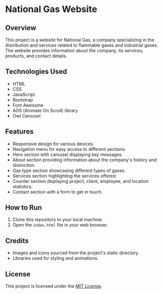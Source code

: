# National Gas Website

## Overview

This project is a website for National Gas, a company specializing in the distribution and services related to flammable gases and industrial gases. The website provides information about the company, its services, products, and contact details.

## Technologies Used

- HTML
- CSS
- JavaScript
- Bootstrap
- Font Awesome
- AOS (Animate On Scroll) library
- Owl Carousel

## Features

- Responsive design for various devices.
- Navigation menu for easy access to different sections.
- Hero section with carousel displaying key messages.
- About section providing information about the company's history and distinction.
- Gas type section showcasing different types of gases.
- Services section highlighting the services offered.
- Counter section displaying project, client, employee, and location statistics.
- Contact section with a form to get in touch.

## How to Run

1. Clone this repository to your local machine.
2. Open the `index.html` file in your web browser.

## Credits

- Images and icons sourced from the project's static directory.
- Libraries used for styling and animations.

## License

This project is licensed under the [MIT License](LICENSE).

